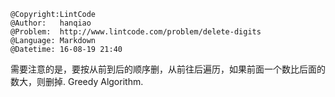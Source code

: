 ```
@Copyright:LintCode
@Author:   hanqiao
@Problem:  http://www.lintcode.com/problem/delete-digits
@Language: Markdown
@Datetime: 16-08-19 21:40
```

需要注意的是，要按从前到后的顺序删，从前往后遍历，如果前面一个数比后面的数大，则删掉.
Greedy Algorithm.
